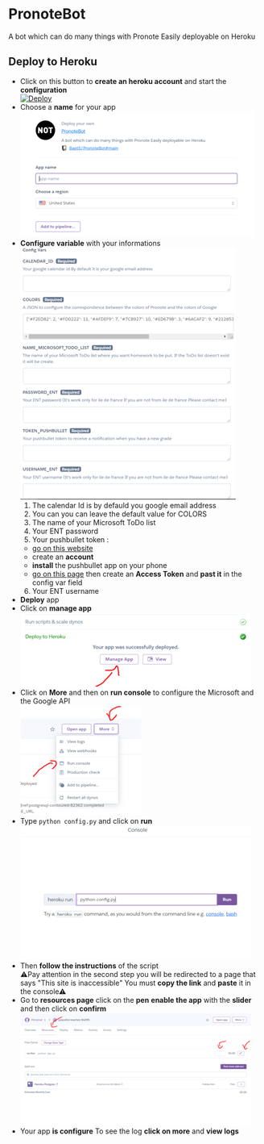 # PronoteBot
A bot which can do many things with Pronote Easily deployable on Heroku

## Deploy to Heroku
* Click on this button to **create an heroku account** and start the **configuration**\
[![Deploy](https://www.herokucdn.com/deploy/button.svg)](https://heroku.com/deploy?template=https://github.com/Bapt5/PronoteBot/tree/main)
* Choose a **name** for your app\
![choose](./images/choose-name.png)
* **Configure variable** with your informations\
![config](./images/config-var.png)
  1. The calendar Id is by defauld you google email address
  2. You can you can leave the default value for COLORS
  3. The name of your Microsoft ToDo list
  4. Your ENT password
  5. Your pushbullet token :
    * [go on this website](https://www.pushbullet.com/)
    * create an **account**
    * **install** the pushbullet app on your phone
    * [go on this page](https://www.pushbullet.com/#settings) then create an **Access Token** and **past it** in the config var field
  6. Your ENT username
* **Deploy** app
* Click on **manage app**\
![manage](./images/manage-app.png)
* Click on **More** and then on **run console** to configure the Microsoft and the Google API\
![run](./images/run-console.png)
* Type ```python config.py``` and click on **run**\
![configpy](./images/configpy.png)
* Then **follow the instructions** of the script\
⚠Pay attention in the second step you will be redirected to a page that says "This site is inaccessible" You must **copy the link** and **paste** it in the console⚠
* Go to **resources page** click on the **pen** **enable the app** with the **slider** and then click on **confirm**\
![configpy](./images/active.png)
* Your app **is configure** To see the log **click on more** and **view logs**
